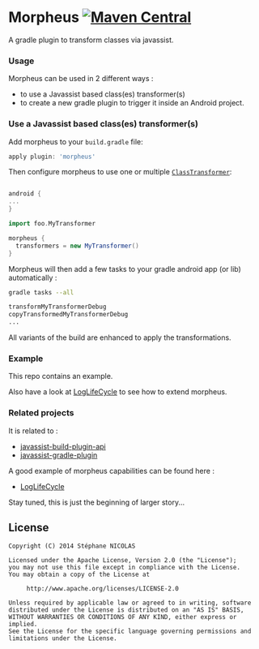 Morpheus [![Maven Central](https://maven-badges.herokuapp.com/maven-central/com.github.stephanenicolas.morpheus/morpheus-plugin/badge.svg)](https://maven-badges.herokuapp.com/maven-central/com.github.stephanenicolas.morpheus/morpheus-plugin)
========

A gradle plugin to transform classes via javassist.

### Usage 

Morpheus can be used in 2 different ways : 
* to use a Javassist based class(es) transformer(s)
* to create a new gradle plugin to trigger it inside an Android project.


### Use a Javassist based class(es) transformer(s)

Add morpheus to your `build.gradle` file:

```groovy
apply plugin: 'morpheus'
````

Then configure morpheus to use one or multiple [`ClassTransformer`](https://github.com/stephanenicolas/javassist-build-plugin-api/blob/master/src/main/java/javassist/build/IClassTransformer.java):

```groovy

android {
...
}

import foo.MyTransformer

morpheus {
  transformers = new MyTransformer()
}
```

Morpheus will then add a few tasks to your gradle android app (or lib) automatically :

```bash
gradle tasks --all

transformMyTransformerDebug
copyTransformedMyTransformerDebug
...
```

All variants of the build are enhanced to apply the transformations.

### Example

This repo contains an example. 

Also have a look at [LogLifeCycle](https://github.com/stephanenicolas/loglifecycle) to see how to extend morpheus.

### Related projects

It is related to :
* [javassist-build-plugin-api](https://github.com/stephanenicolas/javassist-build-plugin-api)
* [javassist-gradle-plugin](https://github.com/darylteo/javassist-gradle-plugin)

A good example of morpheus capabilities can be found here : 
* [LogLifeCycle](https://github.com/stephanenicolas/loglifecycle)

Stay tuned, this is just the beginning of larger story...

<!-- Give credit for logo to :
http://www.bigabstractpainting.com/ -->

License
-------

	Copyright (C) 2014 Stéphane NICOLAS

	Licensed under the Apache License, Version 2.0 (the "License");
	you may not use this file except in compliance with the License.
	You may obtain a copy of the License at
	
	     http://www.apache.org/licenses/LICENSE-2.0
	
	Unless required by applicable law or agreed to in writing, software
	distributed under the License is distributed on an "AS IS" BASIS,
	WITHOUT WARRANTIES OR CONDITIONS OF ANY KIND, either express or implied.
	See the License for the specific language governing permissions and
	limitations under the License.
